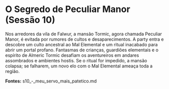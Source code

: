 # O Segredo de Peculiar Manor (Sessão 10)

Nos arredores da vila de Falwur, a mansão Tormic, agora chamada Peculiar Manor, é evitada por rumores de cultos e desaparecimentos. A party entra e descobre um culto ancestral ao Mal Elemental e um ritual inacabado para abrir um portal profano. Fantasmas de crianças, guardiões elementais e o espírito de Almeric Tormic desafiam os aventureiros em andares assombrados e ambientes hostis. Se o ritual for impedido, a mansão colapsa; se falharem, um novo elo com o Mal Elemental ameaça toda a região.

**Fontes:** s10_-_meu_servo_mais_patetico.md
